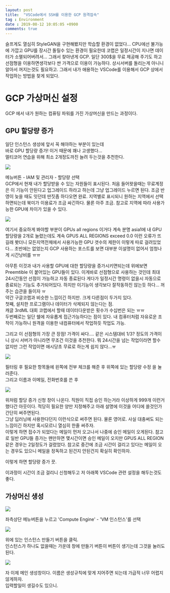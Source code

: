 ```yaml
---
layout: post
title:  "VSCode에서 SSH를 이용한 GCP 원격접속"
tag : Environment
date : 2019-08-12 10:05:05 +0900
comments: true
---
```


슬프게도 열심히 StyleGAN을 구현해봤지만 학습할 환경이 없었다... 
CPU에선 불가능에 가깝고 GPU를 장시간 돌릴수 있는 환경이 필요한데 코랩은 일정시간이 지나면 데이터가 소멸되어버려서...
그래서 찾아낸게 GCP. 일단 300$을 무료 제공해 주기도 하고 선점형을 이용하면생각보다 싼 가격으로 이용이 가능하다. 상시서버를 돌리는게 아니니 알아서 꺼지는것도 필요하고.
그래서 내가 애용하는 VSCode를 이용해서 GCP 상에서 작업하는 방법을 찾게 되었다.

# GCP 가상머신 설정

GCP 에서 내가 원하는 컴퓨팅 파워를 가진 가상머신을 만드는 과정이다.


## GPU 할당량 증가

일단 인스턴스 생성에 앞서 꼭 해야하는 부분이 있는데  
바로 GPU 할당량 증가! 이거 때문에 꽤나 고생했다...  
멀티코어 연습을 위해 최소 2개정도까진 늘려 두는것을 추천한다.

![](/assets/post/190812-4.png)

메뉴버튼 - IAM 및 관리자 - 할당량 선택  
GCP에서 현재 내가 할당받을 수 있는 자원들이 표시된다.
처음 들어왓을때는 무료계정은 이 기능이 안된다고 업그레이드 하라고 하는데
그냥 업그레이드 누르면 된다. 조금 반영이 늦을 때도 잇던데 딴짓좀 하다오면 완료.
지역별로 표시되니 원하는 지역에서 선택하면되는데
북미가 이용료가 조금 싸긴하다. 물론 아주 조금.
참고로 지역에 따라 사용가능한 GPU에 차이가 있을 수 있다.

![](/assets/post/190812-5.png)

여기서 중요하게 봐야할 부분이 GPUs all regions 이거다
계속 분명 asia1에 내 GPU 할당량을 2개로 늘렸는데도
계속 GPUS ALL REGIONS exceed 0.0 이런 오류가 뜨길래 봣더니
모든지역전체에서 사용가능한 GPU 갯수의 제한이 이렇게 따로 걸려있었다...
초반에는 없었는지 GCP 사용하는 포스트를 보면 대부분 이설명이 없어서
엄청나게 시간낭비를 ㅠㅠ

아무튼 이것과 내가 사용할 GPU에 대한 할당량을 증가시키면되는데
위에보면 Preemtible 이 붙어있는 GPU들이 있다.
이게바로 선점형으로 사용하는 것인데
최대 24시간동안 선점이 가능하고 자동 종료된다
게다가 일정시간 명령이 없을시 자동으로 종료되는 기능도 추가되어있다. 하지만 이기능이 생각보다 잘작동하진 않는듯 하다... 꺼주는 습관을 들이자 ㅠ  
약간 구글코랩과 비슷한 느낌이긴 하지만. 크게 다른점이 두가지 있다.  
첫째, 설치한 프로그램이나 데이터가 삭제되지 않는다는 점.   
캐글 3rdML 대회 코랩에서 할때 데이터다운받은 횟수가 수십번은 되는 ㅠㅠ  
두번째로는 일단 쉘에 자유롭게 접근가능하다는 점이 있다. 내 컴퓨터처럼 자유로운 조작이 가능하니 원격을 이용한 내컴퓨터에서 작업하듯 작업도 가능.

그리고 이 선점형의 가장 큰 장점!
가격이 싸다.... 같은 시스템대비 1/3? 정도의 가격이니 상시 서버가 아니라면 무조건 이것을 추천한다.
뭐 24시간을 넘는 작업이라면 할수 없지만 그런 작업이면 애시당초 무료로 하는게 쉽지 않다...ㅠ

![](/assets/post/190812-6.png)

필터링 후 필요한 항목들에 왼쪽에 전부 체크를 해준 후
위쪽에 있는 할당량 수정 을 눌러준다.  
그리고 이름과 이메일, 전화번호를 쓴 후 

![](/assets/post/190812-7.png)

위처럼 할당 증가 신청 창이 나온다. 
직원이 직접 승인 하는거라 이상하게 999개 이런거 했다간 아웃이다.
적당히 필요한 양만 지정해주고 아래 설명에 이것을 어디에 쓸것인가 간단히 써주면된다.  
그냥 딥러닝에 사용한다던지 이런식으로 써주면 된다. 물론 영어로. 사실 대충써도 되는 느낌이긴 하지만 혹시모르니 열심히 한줄 써주자.   
이렇게 하면 접수가 되었다는 메일이 먼저 오고나서 나중에 승인 메일이 오게된다. 참고로 일반 GPU들 증가는 왠만하면 몇시간이면 승인 메일이 오지만 GPUS ALL REGION 같은 경우는 2일정도가 걸렸었다. 참고로 중간에 조금 시간이 걸리고 있다는 메일이 오는 경우도 있으니 메일을 정독하고 된건지 안된건지 확실히 확인하자.


이렇게 하면 할당량 증가 끗.  

이과정이 시간이 조금 걸리니 신청해두고 저 아래쪽 VSCode 관련 설정을 해두는것도 좋다.


## 가상머신 생성

![](/assets/post/190812-1.jpg)

좌측상단 메뉴버튼을 누르고
'Compute Engine' - 'VM 인스턴스'를 선택



![](/assets/post/190812-2.png)

위에 있는 인스턴스 만들기 버튼을 클릭.  
인스턴스가 하나도 없을때는 가운데 창에 만들기 버튼이 버튼이 생기는데 그것을 눌러도 된다.


![](/assets/post/190812-3.png)

자 이제 메인 생성창이다.
이름은 생성규칙에 맞게 지어주면 되는데 가급적 너무 어렵지 않게하자.  
입력할일이 생길수도 있으니.





